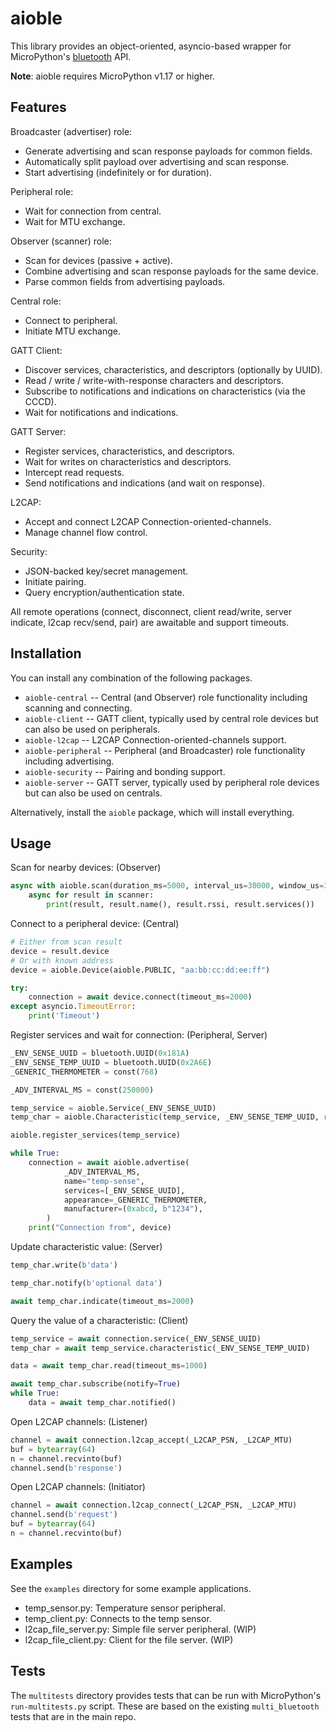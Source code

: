 aioble
======

This library provides an object-oriented, asyncio-based wrapper for MicroPython's
[bluetooth](https://docs.micropython.org/en/latest/library/bluetooth.html) API.

**Note**: aioble requires MicroPython v1.17 or higher.

Features
--------

Broadcaster (advertiser) role:
* Generate advertising and scan response payloads for common fields.
* Automatically split payload over advertising and scan response.
* Start advertising (indefinitely or for duration).

Peripheral role:
* Wait for connection from central.
* Wait for MTU exchange.

Observer (scanner) role:
* Scan for devices (passive + active).
* Combine advertising and scan response payloads for the same device.
* Parse common fields from advertising payloads.

Central role:
* Connect to peripheral.
* Initiate MTU exchange.

GATT Client:
* Discover services, characteristics, and descriptors (optionally by UUID).
* Read / write / write-with-response characters and descriptors.
* Subscribe to notifications and indications on characteristics (via the CCCD).
* Wait for notifications and indications.

GATT Server:
* Register services, characteristics, and descriptors.
* Wait for writes on characteristics and descriptors.
* Intercept read requests.
* Send notifications and indications (and wait on response).

L2CAP:
* Accept and connect L2CAP Connection-oriented-channels.
* Manage channel flow control.

Security:
* JSON-backed key/secret management.
* Initiate pairing.
* Query encryption/authentication state.

All remote operations (connect, disconnect, client read/write, server indicate, l2cap recv/send, pair) are awaitable and support timeouts.

Installation
------------

You can install any combination of the following packages.
- `aioble-central` -- Central (and Observer) role functionality including
  scanning and connecting.
- `aioble-client` -- GATT client, typically used by central role devices but
  can also be used on peripherals.
- `aioble-l2cap` -- L2CAP Connection-oriented-channels support.
- `aioble-peripheral` -- Peripheral (and Broadcaster) role functionality
  including advertising.
- `aioble-security` -- Pairing and bonding support.
- `aioble-server` -- GATT server, typically used by peripheral role devices
  but can also be used on centrals.

Alternatively, install the `aioble` package, which will install everything.

Usage
-----

Scan for nearby devices: (Observer)

```py
async with aioble.scan(duration_ms=5000, interval_us=30000, window_us=30000, active=True) as scanner:
    async for result in scanner:
        print(result, result.name(), result.rssi, result.services())
```

Connect to a peripheral device: (Central)

```py
# Either from scan result
device = result.device
# Or with known address
device = aioble.Device(aioble.PUBLIC, "aa:bb:cc:dd:ee:ff")

try:
    connection = await device.connect(timeout_ms=2000)
except asyncio.TimeoutError:
    print('Timeout')
```

Register services and wait for connection: (Peripheral, Server)

```py
_ENV_SENSE_UUID = bluetooth.UUID(0x181A)
_ENV_SENSE_TEMP_UUID = bluetooth.UUID(0x2A6E)
_GENERIC_THERMOMETER = const(768)

_ADV_INTERVAL_MS = const(250000)

temp_service = aioble.Service(_ENV_SENSE_UUID)
temp_char = aioble.Characteristic(temp_service, _ENV_SENSE_TEMP_UUID, read=True, notify=True)

aioble.register_services(temp_service)

while True:
    connection = await aioble.advertise(
            _ADV_INTERVAL_MS,
            name="temp-sense",
            services=[_ENV_SENSE_UUID],
            appearance=_GENERIC_THERMOMETER,
            manufacturer=(0xabcd, b"1234"),
        )
    print("Connection from", device)
```

Update characteristic value: (Server)

```py
temp_char.write(b'data')

temp_char.notify(b'optional data')

await temp_char.indicate(timeout_ms=2000)
```

Query the value of a characteristic: (Client)

```py
temp_service = await connection.service(_ENV_SENSE_UUID)
temp_char = await temp_service.characteristic(_ENV_SENSE_TEMP_UUID)

data = await temp_char.read(timeout_ms=1000)

await temp_char.subscribe(notify=True)
while True:
    data = await temp_char.notified()
```

Open L2CAP channels: (Listener)

```py
channel = await connection.l2cap_accept(_L2CAP_PSN, _L2CAP_MTU)
buf = bytearray(64)
n = channel.recvinto(buf)
channel.send(b'response')
```

Open L2CAP channels: (Initiator)

```py
channel = await connection.l2cap_connect(_L2CAP_PSN, _L2CAP_MTU)
channel.send(b'request')
buf = bytearray(64)
n = channel.recvinto(buf)
```


Examples
--------

See the `examples` directory for some example applications.

* temp_sensor.py: Temperature sensor peripheral.
* temp_client.py: Connects to the temp sensor.
* l2cap_file_server.py: Simple file server peripheral. (WIP)
* l2cap_file_client.py: Client for the file server. (WIP)

Tests
-----

The `multitests` directory provides tests that can be run with MicroPython's `run-multitests.py` script. These are based on the existing `multi_bluetooth` tests that are in the main repo.
